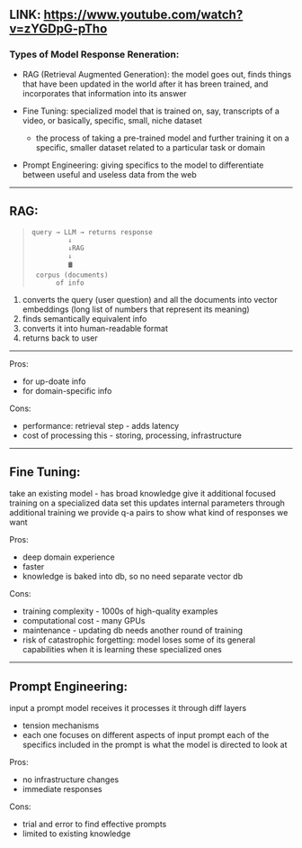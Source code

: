 **LINK:** https://www.youtube.com/watch?v=zYGDpG-pTho
---

### Types of Model Response Reneration:
- RAG (Retrieval Augmented Generation): the model goes out, finds things that have been updated in the world after it has breen trained, and incorporates that information into its answer
  
- Fine Tuning: specialized model that is trained on, say, transcripts of a video, or basically, specific, small, niche dataset
  - the process of taking a pre-trained model and further training it on a specific, smaller dataset related to a particular task or domain

- Prompt Engineering: giving specifics to the model to differentiate between useful and useless data from the web 

---

## RAG:
>     query → LLM → returns response
>              ↓
>              ↓RAG  
>              ↓
>              🛢️ 
>      corpus (documents)  
>           of info 

1. converts the query (user question) and all the documents into vector embeddings (long list of numbers that represent its meaning)
2. finds semantically equivalent info
3. converts it into human-readable format
4. returns back to user

---

Pros:
- for up-doate info
- for domain-specific info

Cons:
- performance: retrieval step - adds latency
- cost of processing this - storing, processing, infrastructure
  
---

## Fine Tuning: 
take an existing model - has broad knowledge
give it additional focused training on a specialized data set
this updates internal parameters through additional training
we provide q-a pairs to show what kind of responses we want

Pros:
- deep domain experience
- faster
- knowledge is baked into db, so no need separate vector db

Cons:
- training complexity - 1000s of high-quality examples
- computational cost - many GPUs
- maintenance - updating db needs another round of training
- risk of catastrophic forgetting: model loses some of its general capabilities when it is learning these specialized ones

---

## Prompt Engineering: 
input a prompt
model receives it 
processes it through diff layers 
  - tension mechanisms
  - each one focuses on different aspects of input prompt
each of the specifics included in the prompt is what the model is directed to look at 

Pros:
- no infrastructure changes
- immediate responses

Cons:
- trial and error to find effective prompts
- limited to existing knowledge
